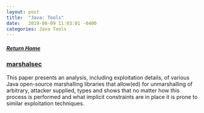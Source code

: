 ```yaml
---
layout: post
title:  "Java: Tools"
date:   2019-08-09 11:03:01 -0400
categories: Java Tools
---
```

##### [Return Home](https://thegetch.github.io/penetration/testing/resources/2020/07/24/Home/)

### [marshalsec](https://github.com/mbechler/marshalsec)

This paper presents an analysis, including exploitation details, of various Java open-source marshalling libraries that allow(ed) for unmarshalling of arbitrary, attacker supplied, types and shows that no matter how this process is performed and what implicit constraints are in place it is prone to similar exploitation techniques.
